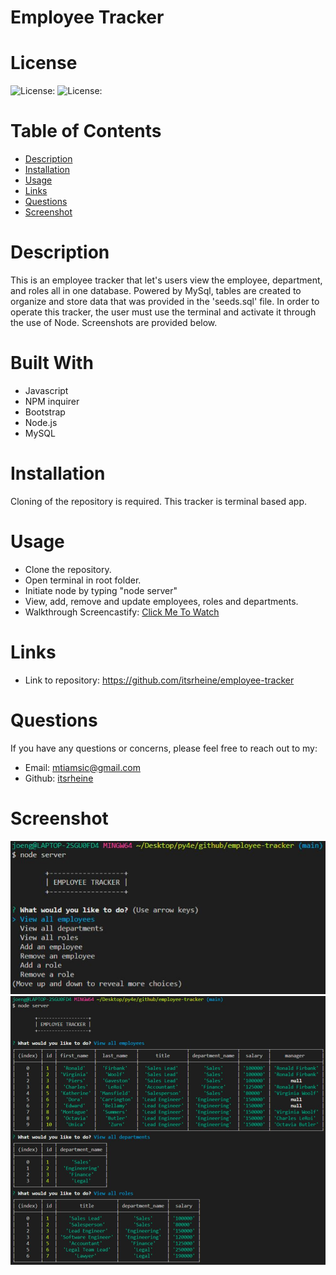 # Employee Tracker

# License
  
![License: ](https://img.shields.io/badge/javascript-100-0298c3.svg)
![License: ](https://img.shields.io/badge/License:-MIT-0298c3.svg)  

# Table of Contents

- [Description](#description)
- [Installation](#installation)
- [Usage](#usage)
- [Links](#links)
- [Questions](#questions)
- [Screenshot](#screenshot)

# Description
This is an employee tracker that let's users view the employee, department, and roles all in one database.  Powered by MySql, tables are created to organize and store data that was provided in the 'seeds.sql' file.  In order to operate this tracker, the user must use the terminal and activate it through the use of Node.  Screenshots are provided below.

# Built With
- Javascript
- NPM inquirer
- Bootstrap
- Node.js 
- MySQL

# Installation
Cloning of the repository is required.  This tracker is terminal based app.

# Usage 
- Clone the repository.
- Open terminal in root folder.
- Initiate node by typing "node server"
- View, add, remove and update employees, roles and departments.
- Walkthrough Screencastify: <a href="https://youtu.be/8iZ_L_OsArs">Click Me To Watch</a>

# Links
- Link to repository: https://github.com/itsrheine/employee-tracker

# Questions
If you have any questions or concerns, please feel free to reach out to my:
- Email: [mtiamsic@gmail.com](mtiamsic@gmail.com)
- Github: [itsrheine](https://github.com/itsrheine)

# Screenshot
![Screenshot](assets/ss0.JPG)
![Screenshot](assets/ss1.JPG)


  
